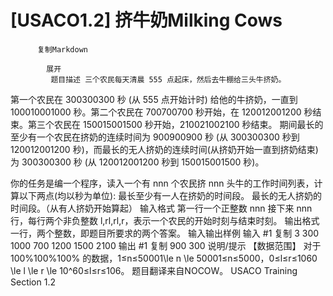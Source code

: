 # [USACO1.2] 挤牛奶Milking Cows


          复制Markdown
         
            展开
             题目描述 三个农民每天清晨 555 点起床，然后去牛棚给三头牛挤奶。
第一个农民在 300300300 秒 (从 555 点开始计时) 给他的牛挤奶，一直到 100010001000 秒。第二个农民在 700700700 秒开始，在 120012001200 秒结束。第三个农民在 150015001500 秒开始，210021002100 秒结束。
期间最长的至少有一个农民在挤奶的连续时间为 900900900 秒 (从 300300300 秒到 120012001200 秒)，而最长的无人挤奶的连续时间(从挤奶开始一直到挤奶结束)为 300300300 秒 (从 120012001200 秒到 150015001500 秒)。

你的任务是编一个程序，读入一个有 nnn 个农民挤 nnn 头牛的工作时间列表，计算以下两点(均以秒为单位):
最长至少有一人在挤奶的时间段。
最长的无人挤奶的时间段。（从有人挤奶开始算起）
 输入格式 第一行一个正整数 nnn
接下来 nnn 行，每行两个非负整数 l,rl,rl,r，表示一个农民的开始时刻与结束时刻。
 输出格式 一行，两个整数，即题目所要求的两个答案。
  输入输出样例 输入 #1 
    复制
   3
300 1000
700 1200
1500 2100
 输出 #1 
    复制
   900 300
 说明/提示 【数据范围】
对于 100%100\%100% 的数据，1≤n≤50001\le n \le 50001≤n≤5000，0≤l≤r≤1060 \le l \le r \le 10^60≤l≤r≤106。
题目翻译来自NOCOW。
USACO Training Section 1.2
 